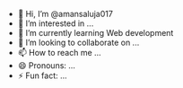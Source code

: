 - 👋 Hi, I’m @amansaluja017
- 👀 I’m interested in ...
- 🌱 I’m currently learning Web development 
- 💞️ I’m looking to collaborate on ...
- 📫 How to reach me ...
- 😄 Pronouns: ...
- ⚡ Fun fact: ...

<!---
amansaluja017/amansaluja017 is a ✨ special ✨ repository because its `README.md` (this file) appears on your GitHub profile.
You can click the Preview link to take a look at your changes.
--->
